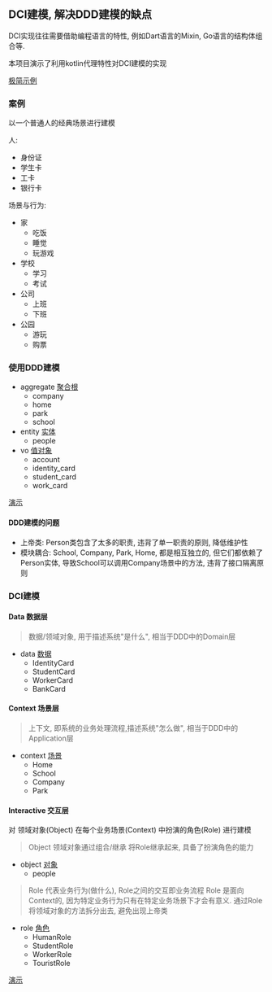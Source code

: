 ## DCI建模, 解决DDD建模的缺点

DCI实现往往需要借助编程语言的特性, 例如Dart语言的Mixin, Go语言的结构体组合等.

本项目演示了利用kotlin代理特性对DCI建模的实现

[极简示例](src/main/kotlin/simple/main.kt)

### 案例

以一个普通人的经典场景进行建模

人:

- 身份证
- 学生卡
- 工卡
- 银行卡

场景与行为:

- 家
    - 吃饭
    - 睡觉
    - 玩游戏
- 学校
    - 学习
    - 考试
- 公司
    - 上班
    - 下班
- 公园
    - 游玩
    - 购票

### 使用DDD建模

- aggregate [聚合根](src/main/kotlin/ddd/aggregate.kt)
    - company
    - home
    - park
    - school
- entity [实体](src/main/kotlin/ddd/entity.kt)
    - people
- vo [值对象](src/main/kotlin/ddd/vo.kt)
    - account
    - identity_card
    - student_card
    - work_card

[演示](src/main/kotlin/ddd/Test.kt)

#### DDD建模的问题

- 上帝类: Person类包含了太多的职责, 违背了单一职责的原则, 降低维护性
- 模块耦合: School, Company, Park, Home, 都是相互独立的, 但它们都依赖了 Person实体, 导致School可以调用Company场景中的方法, 违背了接口隔离原则

### DCI建模

#### Data 数据层

> 数据/领域对象, 用于描述系统"是什么", 相当于DDD中的Domain层

- data [数据](src/main/kotlin/dci/data.kt)
    - IdentityCard
    - StudentCard
    - WorkerCard
    - BankCard

#### Context 场景层

> 上下文, 即系统的业务处理流程,描述系统"怎么做", 相当于DDD中的Application层

- context [场景](src/main/kotlin/dci/context.kt)
    - Home
    - School
    - Company
    - Park

#### Interactive 交互层

对 领域对象(Object) 在每个业务场景(Context) 中扮演的角色(Role) 进行建模

> Object 领域对象通过组合/继承 将Role继承起来, 具备了扮演角色的能力

- object [对象](src/main/kotlin/dci/object.kt)
    - people

> Role 代表业务行为(做什么), Role之间的交互即业务流程
> Role 是面向Context的, 因为特定业务行为只有在特定业务场景下才会有意义. 通过Role将领域对象的方法拆分出去, 避免出现上帝类

- role [角色](src/main/kotlin/dci/role.kt)
    - HumanRole
    - StudentRole
    - WorkerRole
    - TouristRole

[演示](src/main/kotlin/dci/Test.kt)